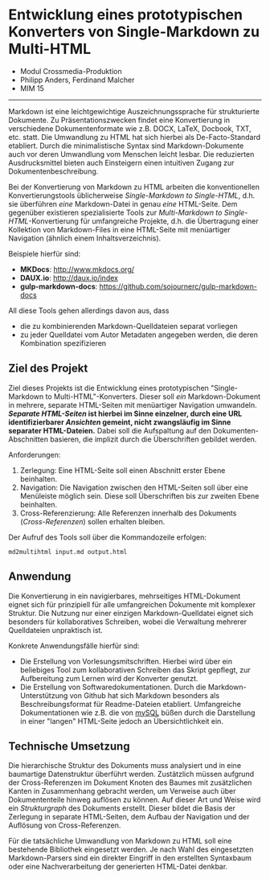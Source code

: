 # Entwicklung eines prototypischen Konverters von Single-Markdown zu Multi-HTML
* Modul Crossmedia-Produktion
* Philipp Anders, Ferdinand Malcher
* MIM 15

-------------------- 

Markdown ist eine leichtgewichtige Auszeichnungssprache für strukturierte Dokumente.
Zu Präsentationszwecken findet eine Konvertierung in verschiedene Dokumentenformate wie z.B. DOCX, LaTeX, Docbook, TXT, etc. statt.
Die Umwandlung zu HTML hat sich hierbei als De-Facto-Standard etabliert.
Durch die minimalistische Syntax sind Markdown-Dokumente auch vor deren Umwandlung vom Menschen leicht lesbar.
Die reduzierten Ausdrucksmittel bieten auch Einsteigern einen intuitiven Zugang zur Dokumentenbeschreibung.

Bei der Konvertierung von Markdown zu HTML arbeiten die konventionellen Konvertierungstools üblicherweise *Single-Markdown to Single-HTML*, d.h. sie überführen *eine* Markdown-Datei in genau *eine* HTML-Seite.
Dem gegenüber existieren spezialisierte Tools zur *Multi-Markdown to Single-HTML*-Konvertierung für umfangreiche Projekte, d.h. die Übertragung einer Kollektion von Markdown-Files in eine HTML-Seite mit menüartiger Navigation (ähnlich einem Inhaltsverzeichnis).

Beispiele hierfür sind:

* **MKDocs**: http://www.mkdocs.org/
* **DAUX.io**: http://daux.io/index
* **gulp-markdown-docs**: https://github.com/sojournerc/gulp-markdown-docs

All diese Tools gehen allerdings davon aus, dass

* die zu kombinierenden Markdown-Quelldateien separat vorliegen
* zu jeder Quelldatei vom Autor Metadaten angegeben werden, die deren Kombination spezifizieren

## Ziel des Projekt

Ziel dieses Projekts ist die Entwicklung eines prototypischen "Single-Markdown to Multi-HTML"-Konverters.
Dieser soll *ein* Markdown-Dokument in mehrere, separate HTML-Seiten mit menüartiger Navigation umwandeln.
***Separate HTML-Seiten* ist hierbei im Sinne einzelner, durch eine URL identifizierbarer *Ansichten* gemeint, nicht zwangsläufig im Sinne separater HTML-Dateien.**
Dabei soll die Aufspaltung auf den Dokumenten-Abschnitten basieren, die implizit durch die Überschriften gebildet werden.

Anforderungen:

1. Zerlegung: Eine HTML-Seite soll einen Abschnitt erster Ebene beinhalten.
2. Navigation: Die Navigation zwischen den HTML-Seiten soll über eine Menüleiste möglich sein. Diese soll Überschriften bis zur zweiten Ebene beinhalten.
3. Cross-Referenzierung: Alle Referenzen innerhalb des Dokuments (*Cross-Referenzen*) sollen erhalten bleiben.

Der Aufruf des Tools soll über die Kommandozeile erfolgen:

    md2multihtml input.md output.html


## Anwendung

Die Konvertierung in ein navigierbares, mehrseitiges HTML-Dokument eignet sich für prinzipiell für alle umfangreichen Dokumente mit komplexer Struktur.
Die Nutzung nur einer einzigen Markdown-Quelldatei eignet sich besonders für kollaboratives Schreiben, wobei die Verwaltung mehrerer Quelldateien unpraktisch ist.

Konkrete Anwendungsfälle hierfür sind:
    
* Die Erstellung von Vorlesungsmitschriften. Hierbei wird über ein beliebiges Tool zum kollaborativen Schreiben das Skript gepflegt, zur Aufbereitung zum Lernen wird der Konverter genutzt.
* Die Erstellung von Softwaredokumentationen. Durch die Markdown-Unterstützung von Github hat sich Markdown besonders als Beschreibungsformat für Readme-Dateien etabliert. Umfangreiche Dokumentationen wie z.B. die von [mySQL](https://github.com/mysqljs/mysql) büßen durch die Darstellung in einer "langen" HTML-Seite jedoch an Übersichtlichkeit ein.

## Technische Umsetzung
Die hierarchische Struktur des Dokuments muss analysiert und in eine baumartige Datenstruktur überführt werden.
Zustätzlich müssen aufgrund der Cross-Referenzen im Dokument Knoten des Baumes mit zusätzlichen Kanten in Zusammenhang gebracht werden, um Verweise auch über Dokumententeile hinweg auflösen zu können.
Auf dieser Art und Weise wird ein *Strukturgraph* des Dokuments erstellt.
Dieser bildet die Basis der Zerlegung in separate HTML-Seiten, dem Aufbau der Navigation und der Auflösung von Cross-Referenzen.

Für die tatsächliche Umwandlung von Markdown zu HTML soll eine bestehende Bibliothek eingesetzt werden.
Je nach Wahl des eingesetzten Markdown-Parsers sind ein direkter Eingriff in den erstellten Syntaxbaum oder eine Nachverarbeitung der generierten HTML-Datei denkbar. 